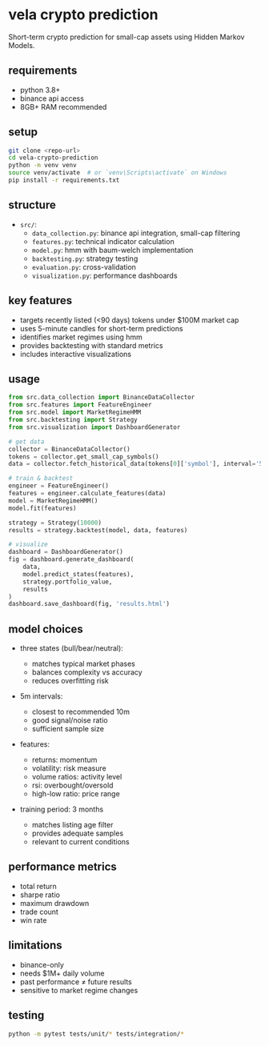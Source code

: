 # vela crypto prediction

Short-term crypto prediction for small-cap assets using Hidden Markov Models.

## requirements

- python 3.8+
- binance api access
- 8GB+ RAM recommended

## setup
```bash
git clone <repo-url>
cd vela-crypto-prediction
python -m venv venv
source venv/activate  # or `venv\Scripts\activate` on Windows
pip install -r requirements.txt
```

## structure
- `src/`:
  - `data_collection.py`: binance api integration, small-cap filtering
  - `features.py`: technical indicator calculation
  - `model.py`: hmm with baum-welch implementation
  - `backtesting.py`: strategy testing
  - `evaluation.py`: cross-validation
  - `visualization.py`: performance dashboards

## key features
- targets recently listed (<90 days) tokens under $100M market cap
- uses 5-minute candles for short-term predictions
- identifies market regimes using hmm
- provides backtesting with standard metrics
- includes interactive visualizations

## usage
```python
from src.data_collection import BinanceDataCollector
from src.features import FeatureEngineer
from src.model import MarketRegimeHMM
from src.backtesting import Strategy
from src.visualization import DashboardGenerator

# get data
collector = BinanceDataCollector()
tokens = collector.get_small_cap_symbols()
data = collector.fetch_historical_data(tokens[0]['symbol'], interval='5m')

# train & backtest
engineer = FeatureEngineer()
features = engineer.calculate_features(data)
model = MarketRegimeHMM()
model.fit(features)

strategy = Strategy(10000)
results = strategy.backtest(model, data, features)

# visualize
dashboard = DashboardGenerator()
fig = dashboard.generate_dashboard(
    data,
    model.predict_states(features),
    strategy.portfolio_value,
    results
)
dashboard.save_dashboard(fig, 'results.html')
```

## model choices

- three states (bull/bear/neutral):
  * matches typical market phases
  * balances complexity vs accuracy
  * reduces overfitting risk

- 5m intervals:
  * closest to recommended 10m
  * good signal/noise ratio
  * sufficient sample size

- features:
  * returns: momentum
  * volatility: risk measure
  * volume ratios: activity level
  * rsi: overbought/oversold
  * high-low ratio: price range

- training period: 3 months
  * matches listing age filter
  * provides adequate samples
  * relevant to current conditions

## performance metrics
- total return
- sharpe ratio
- maximum drawdown
- trade count
- win rate

## limitations
- binance-only
- needs $1M+ daily volume
- past performance ≠ future results
- sensitive to market regime changes

## testing
```bash
python -m pytest tests/unit/* tests/integration/*
```
